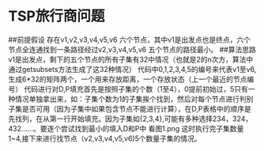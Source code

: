 # TSP旅行商问题
##前提假设
存在v1,v2,v3,v4,v5,v6 六个节点，其中v1是出发点也是终点，六个节点全连通找到一条路径经过v2,v3,v4,v5,v6 五个节点的路径最小。
##算法思路
v1是出发点，剩下的五个节点的所有子集有32中情况（也就是2的n次方，算法中通过getsubsets方法生成了这32种情况）
代码中0,1,2,3,4,5的编号来代表v1至v6,生成6*32的矩阵两个，一个用来存放距离，一个存放状态（上一个最近的节点编号）
代码进行对D,P填充首先是按照子集的个数（1至4），0提前初始过，5只有一种情况单独拿出来，如：子集个数为1的子集挨个找到，然后对每个节点进行判别子集是否可用（因为子集中如果包含节点不能进行计算），在D,P表格中的顺序是先找列，在从第一行开始填充。因为子集如{2,3,4},可能有多种选择234，324，432……。要逐个尝试找到最小的填入D和P中
看图1.png 这时执行完子集数量1~4,接下来进行找节点（v2,v3,v4,v5,v6)5个数量子集的情况。
